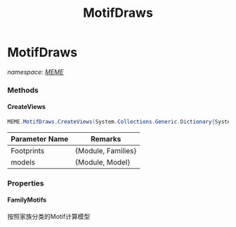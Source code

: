 ﻿---
title: MotifDraws
---

# MotifDraws
_namespace: [MEME](N-MEME.html)_





### Methods

#### CreateViews
```csharp
MEME.MotifDraws.CreateViews(System.Collections.Generic.Dictionary{System.String,System.String[]},Microsoft.VisualBasic.Dictionary{LANS.SystemsBiology.AnalysisTools.NBCR.Extensions.MEME_Suite.Analysis.MotifScans.AnnotationModel},LANS.SystemsBiology.Assembly.KEGG.DBGET.BriteHEntry.ModuleClassAPI,System.String)
```


|Parameter Name|Remarks|
|--------------|-------|
|Footprints|{Module, Families}|
|models|{Module, Model}|



### Properties

#### FamilyMotifs
按照家族分类的Motif计算模型
